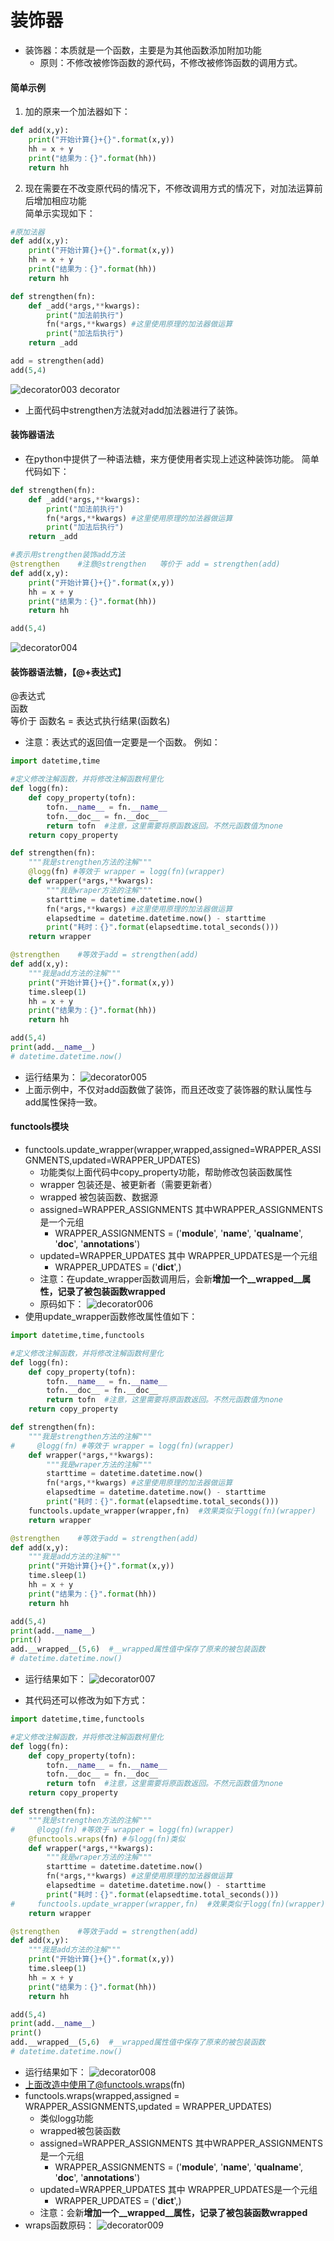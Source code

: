 # 装饰器
* 装饰器：本质就是一个函数，主要是为其他函数添加附加功能
    * 原则：不修改被修饰函数的源代码，不修改被修饰函数的调用方式。
#### 简单示例
1. 加的原来一个加法器如下：
````python
def add(x,y):
    print("开始计算{}+{}".format(x,y))
    hh = x + y
    print("结果为：{}".format(hh))
    return hh
````
2. 现在需要在不改变原代码的情况下，不修改调用方式的情况下，对加法运算前后增加相应功能  
简单示实现如下：
````python
#原加法器
def add(x,y):
    print("开始计算{}+{}".format(x,y))
    hh = x + y
    print("结果为：{}".format(hh))
    return hh

def strengthen(fn):
    def _add(*args,**kwargs):
        print("加法前执行")
        fn(*args,**kwargs) #这里使用原理的加法器做运算
        print("加法后执行")
    return _add

add = strengthen(add)
add(5,4)
````  
![decorator003](https://raw.githubusercontent.com/1263351411/xdd.github.io/master/img/python/decorator003.jpg) 
decorator
* 上面代码中strengthen方法就对add加法器进行了装饰。
#### 装饰器语法
* 在python中提供了一种语法糖，来方便使用者实现上述这种装饰功能。
简单代码如下：
````python
def strengthen(fn):
    def _add(*args,**kwargs):
        print("加法前执行")
        fn(*args,**kwargs) #这里使用原理的加法器做运算
        print("加法后执行")
    return _add 

#表示用strengthen装饰add方法
@strengthen    #注意@strengthen   等价于 add = strengthen(add) 
def add(x,y):
    print("开始计算{}+{}".format(x,y))
    hh = x + y
    print("结果为：{}".format(hh))
    return hh

add(5,4)
````  
![decorator004](https://raw.githubusercontent.com/1263351411/xdd.github.io/master/img/python/decorator004.jpg)  

#### 装饰器语法糖，【@+表达式】  
@表达式  
函数  
等价于  函数名 = 表达式执行结果(函数名)  
* 注意：表达式的返回值一定要是一个函数。
例如：
````python
import datetime,time

#定义修改注解函数，并将修改注解函数柯里化
def logg(fn):
    def copy_property(tofn):
        tofn.__name__ = fn.__name__
        tofn.__doc__ = fn.__doc__
        return tofn  #注意，这里需要将原函数返回。不然元函数值为none
    return copy_property

def strengthen(fn):
    """我是strengthen方法的注解"""
    @logg(fn) #等效于 wrapper = logg(fn)(wrapper)
    def wrapper(*args,**kwargs):
        """我是wraper方法的注解"""
        starttime = datetime.datetime.now()
        fn(*args,**kwargs) #这里使用原理的加法器做运算
        elapsedtime = datetime.datetime.now() - starttime
        print("耗时：{}".format(elapsedtime.total_seconds()))
    return wrapper 

@strengthen    #等效于add = strengthen(add)
def add(x,y):
    """我是add方法的注解"""
    print("开始计算{}+{}".format(x,y))
    time.sleep(1)
    hh = x + y
    print("结果为：{}".format(hh))
    return hh

add(5,4)
print(add.__name__)
# datetime.datetime.now()
````   
* 运行结果为：
![decorator005](https://raw.githubusercontent.com/1263351411/xdd.github.io/master/img/python/decorator005.jpg) 
* 上面示例中，不仅对add函数做了装饰，而且还改变了装饰器的默认属性与add属性保持一致。

#### functools模块
* functools.update_wrapper(wrapper,wrapped,assigned=WRAPPER_ASSIGNMENTS,updated=WRAPPER_UPDATES)
    * 功能类似上面代码中copy_property功能，帮助修改包装函数属性
    * wrapper 包装还是、被更新者（需要更新者）
    * wrapped 被包装函数、数据源
    * assigned=WRAPPER_ASSIGNMENTS 其中WRAPPER_ASSIGNMENTS是一个元组
        * WRAPPER_ASSIGNMENTS = ('__module__', '__name__', '__qualname__', '__doc__',
                       '__annotations__')
    * updated=WRAPPER_UPDATES 其中 WRAPPER_UPDATES是一个元组
        * WRAPPER_UPDATES = ('__dict__',)
    * 注意：在update_wrapper函数调用后，会新**增加一个__wrapped__属性，记录了被包装函数wrapped**
    * 原码如下：
    ![decorator006](https://raw.githubusercontent.com/1263351411/xdd.github.io/master/img/python/decorator006.jpg) 
* 使用update_wrapper函数修改属性值如下：
````python
import datetime,time,functools

#定义修改注解函数，并将修改注解函数柯里化
def logg(fn):
    def copy_property(tofn):
        tofn.__name__ = fn.__name__
        tofn.__doc__ = fn.__doc__
        return tofn  #注意，这里需要将原函数返回。不然元函数值为none
    return copy_property

def strengthen(fn):
    """我是strengthen方法的注解"""
#     @logg(fn) #等效于 wrapper = logg(fn)(wrapper)
    def wrapper(*args,**kwargs):
        """我是wraper方法的注解"""
        starttime = datetime.datetime.now()
        fn(*args,**kwargs) #这里使用原理的加法器做运算
        elapsedtime = datetime.datetime.now() - starttime
        print("耗时：{}".format(elapsedtime.total_seconds()))
    functools.update_wrapper(wrapper,fn)  #效果类似于logg(fn)(wrapper)
    return wrapper 

@strengthen    #等效于add = strengthen(add)
def add(x,y):
    """我是add方法的注解"""
    print("开始计算{}+{}".format(x,y))
    time.sleep(1)
    hh = x + y
    print("结果为：{}".format(hh))
    return hh

add(5,4)
print(add.__name__)
print()
add.__wrapped__(5,6)  #__wrapped属性值中保存了原来的被包装函数
# datetime.datetime.now()
````  
* 运行结果如下：
![decorator007](https://raw.githubusercontent.com/1263351411/xdd.github.io/master/img/python/decorator007.jpg) 

* 其代码还可以修改为如下方式：
````python
import datetime,time,functools

#定义修改注解函数，并将修改注解函数柯里化
def logg(fn):
    def copy_property(tofn):
        tofn.__name__ = fn.__name__
        tofn.__doc__ = fn.__doc__
        return tofn  #注意，这里需要将原函数返回。不然元函数值为none
    return copy_property

def strengthen(fn):
    """我是strengthen方法的注解"""
#     @logg(fn) #等效于 wrapper = logg(fn)(wrapper)
    @functools.wraps(fn) #与logg(fn)类似
    def wrapper(*args,**kwargs):
        """我是wraper方法的注解"""
        starttime = datetime.datetime.now()
        fn(*args,**kwargs) #这里使用原理的加法器做运算
        elapsedtime = datetime.datetime.now() - starttime
        print("耗时：{}".format(elapsedtime.total_seconds()))
#     functools.update_wrapper(wrapper,fn)  #效果类似于logg(fn)(wrapper)
    return wrapper 

@strengthen    #等效于add = strengthen(add)
def add(x,y):
    """我是add方法的注解"""
    print("开始计算{}+{}".format(x,y))
    time.sleep(1)
    hh = x + y
    print("结果为：{}".format(hh))
    return hh

add(5,4)
print(add.__name__)
print()
add.__wrapped__(5,6)  #__wrapped属性值中保存了原来的被包装函数
# datetime.datetime.now()
````  
* 运行结果如下：
![decorator008](https://raw.githubusercontent.com/1263351411/xdd.github.io/master/img/python/decorator008.jpg) 
* 上面改造中使用了@functools.wraps(fn)
* functools.wraps(wrapped,assigned = WRAPPER_ASSIGNMENTS,updated = WRAPPER_UPDATES)
    * 类似logg功能
    * wrapped被包装函数
    * assigned=WRAPPER_ASSIGNMENTS 其中WRAPPER_ASSIGNMENTS是一个元组
        * WRAPPER_ASSIGNMENTS = ('__module__', '__name__', '__qualname__', '__doc__',
                       '__annotations__')
    * updated=WRAPPER_UPDATES 其中 WRAPPER_UPDATES是一个元组
        * WRAPPER_UPDATES = ('__dict__',)
    * 注意：会新**增加一个__wrapped__属性，记录了被包装函数wrapped**
* wraps函数原码： 
![decorator009](https://raw.githubusercontent.com/1263351411/xdd.github.io/master/img/python/decorator009.jpg) 




